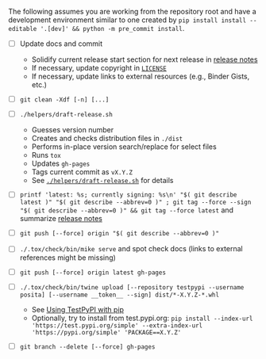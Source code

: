 <!---
  Copyright and other protections apply. Please see the accompanying LICENSE file for
  rights and restrictions governing use of this software. All rights not expressly
  waived or licensed are reserved. If that file is missing or appears to be modified
  from its original, then please contact the author before viewing or using this
  software in any capacity.

  !!!!!!!!!!!!!!!!!!!!!!!!!!!!!!!!!!!!!!!!!!!!!!!!!!!!!!!!!!!!!!!!!!!!
  !!!!!!!!!!!!!!! IMPORTANT: READ THIS BEFORE EDITING! !!!!!!!!!!!!!!!
  !!!!!!!!!!!!!!!!!!!!!!!!!!!!!!!!!!!!!!!!!!!!!!!!!!!!!!!!!!!!!!!!!!!!
  Please keep each sentence on its own unwrapped line.
  It looks like crap in a text editor, but it has no effect on rendering, and it allows much more useful diffs.
  Thank you!
-->

The following assumes you are working from the repository root and have a development environment similar to one created by ``pip install install --editable '.[dev]' && python -m pre_commit install``.

* [ ] Update docs and commit
  * Solidify current release start section for next release in [release notes](../docs/notes.md)
  * If necessary, update copyright in [``LICENSE``](../LICENSE)
  * If necessary, update links to external resources (e.g., Binder Gists, etc.)

* [ ] ``git clean -Xdf [-n] [...]``

* [ ] ``./helpers/draft-release.sh``
  * Guesses version number
  * Creates and checks distribution files in ``./dist``
  * Performs in-place version search/replace for select files
  * Runs ``tox``
  * Updates ``gh-pages``
  * Tags current commit as ``vX.Y.Z``
  * See [``./helpers/draft-release.sh``](draft-release.sh) for details

* [ ] ``printf 'latest: %s; currently signing: %s\n' "$( git describe latest )" "$( git describe --abbrev=0 )" ; git tag --force --sign "$( git describe --abbrev=0 )" && git tag --force latest`` and summarize [release notes](../docs/notes.md)

* [ ] ``git push [--force] origin "$( git describe --abbrev=0 )"``

* [ ] ``./.tox/check/bin/mike serve`` and spot check docs (links to external references might be missing)

* [ ] ``git push [--force] origin latest gh-pages``

* [ ] ``./.tox/check/bin/twine upload [--repository testpypi --username posita] [--username __token__ --sign] dist/*-X.Y.Z-*.whl``
  * See [Using TestPyPI with pip](https://packaging.python.org/guides/using-testpypi/#using-testpypi-with-pip)
  * Optionally, try to install from test.pypi.org: ``pip install --index-url 'https://test.pypi.org/simple' --extra-index-url 'https://pypi.org/simple' 'PACKAGE==X.Y.Z'``

* [ ] ``git branch --delete [--force] gh-pages``
